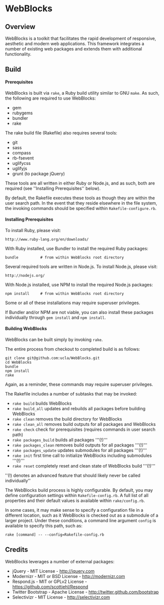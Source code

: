 # WebBlocks

## Overview

WebBlocks is a toolkit that facilitates the rapid development of responsive,
aesthetic and modern web applications. This framework integrates a number of
existing web packages and extends them with additional functionality.

## Build

#### Prerequisites

WebBlocks is built via `rake`, a Ruby build utility similar to GNU `make`. As 
such, the following are required to use WebBlocks:

* gem
* rubygems
* bundler
* rake

The rake build file (Rakefile) also requires several tools:

* git
* sass
* compass
* rb-fsevent
* uglifycss
* uglifyjs
* grunt (to package jQuery)

These tools are all written in either Ruby or Node.js, and as such, both are
required (see ''Installing Prerequisites'' below).

By default, the Rakefile executes these tools as though they are within the user
search path. In the event that they reside elsewhere in the file system, the 
invoking commands should be specified within `Rakefile-configure.rb`.

#### Installing Prerequisites

To install Ruby, please visit:

    http://www.ruby-lang.org/en/downloads/

With Ruby installed, use Bundler to install the required Ruby packages:

```
bundle          # from within WebBlocks root directory
```

Several required tools are written in Node.js. To install Node.js, please visit:

    http://nodejs.org/

With Node.js installed, use NPM to install the required Node.js packages:

```
npm install     # from within WebBlocks root directory
```

Some or all of these installations may require superuser privileges.

If Bundler and/or NPM are not viable, you can also install these packages 
individually through `gem install` and `npm install`.

#### Building WebBlocks

WebBlocks can be built simply by invoking `rake`.

The entire process from checkout to completed build is as follows:

```
git clone git@github.com:ucla/WebBlocks.git
cd WebBlocks
bundle
npm install
rake
```

Again, as a reminder, these commands may require superuser privileges.

The Rakefile includes a number of subtasks that may be invoked:

* `rake build` builds WebBlocks
* `rake build_all` updates and rebuilds all packages before building WebBlocks
* `rake clean` removes the build directory for WebBlocks
* `rake clean_all` removes build outputs for all packages and WebBlocks
* `rake check` check for prerequisites (requires commands in user search path)
* `rake packages_build` builds all packages '''(!)'''
* `rake packages_clean` removes build outputs for all packages '''(!)'''
* `rake packages_update` updates submodules for all packages '''(!)'''
* `rake init` first time call to initialize WebBlocks including submodules '''(!)'''
* `rake reset` completely reset and clean state of WebBlocks build '''(!)'''

''(!) denotes an advanced feature that should likely never be called individually''

The WebBlocks build process is highly configurable. By default, you may define
configuration settings within `Rakefile-config.rb`. A full list of all 
properties and their default values is available within `rake/config.rb`.

In some cases, it may make sense to specify a configuration file in a different
location, such as it WebBlocks is checked out as a submodule of a larger 
project. Under these conditions, a command line argument `config` is available
to specify this path, such as:

```
rake [command] -- --config=Rakefile-config.rb
```

## Credits

WebBlocks leverages a number of external packages:

* jQuery - MIT License - http://jquery.com
* Modernizr - MIT or BSD License - http://modernizr.com
* Respond.js - MIT or GPLv2 License - https://github.com/scottjehl/Respond
* Twitter Bootstrap - Apache License - http://twitter.github.com/bootstrap
* Selectivizr - MIT License - http://selectivizr.com
